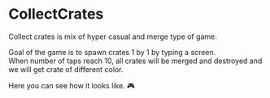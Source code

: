 # CollectCrates
Collect crates is mix of hyper casual and merge type of game.

Goal of the game is to spawn crates 1 by 1 by typing a screen.</br>
When number of taps reach 10, all crates will be merged and destroyed and we will get crate of different color.

<a heref ="https://youtu.be/gtdCXi27ylw">Here</a> you can see how it looks like. 🎮
